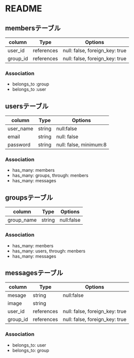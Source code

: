 # README

## membersテーブル

|column|Type|Options|
|-----|----|-------|
|user_id|references|null: false, foreign_key: true|
|group_id|references|null: false, foreign_key: true|

### Association

- belongs_to :group
- belongs_to :user

## usersテーブル

|column|Type|Options|
|-----|----|-------|
|user_name|string|null:false|
|email|string|null: false|
|password|string|null: false, minimum:8|

### Association

- has_many: members
- has_many: groups, through: menbers
- has_many: messages

## groupsテーブル

|column|Type|Options|
|-----|----|-------|
|group_name|string|null:false|

### Association

- has_many: menbers
- has_many: users, through: menbers
- has_many: messages

## messagesテーブル

|column|Type|Options|
|-----|----|-------|
|mesage|string|null:false|
|image|string||
|user_id|references|null: false, foreign_key: true|
|group_id|references|null: false, foreign_key: true|

### Association
- belongs_to: user
- belongs_to: group
